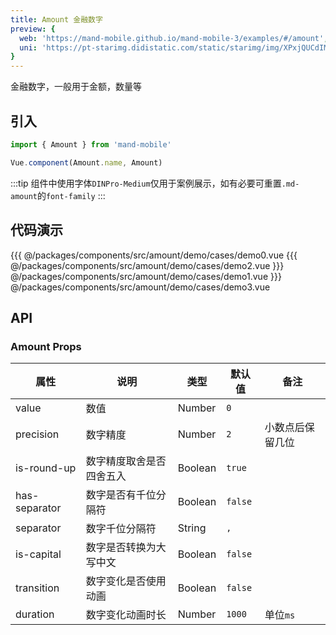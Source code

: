```yaml
---
title: Amount 金融数字
preview: {
  web: 'https://mand-mobile.github.io/mand-mobile-3/examples/#/amount',
  uni: 'https://pt-starimg.didistatic.com/static/starimg/img/XPxjQUCdIM1628599137562.png'
}
---
```


金融数字，一般用于金额，数量等

## 引入

```javascript
import { Amount } from 'mand-mobile'

Vue.component(Amount.name, Amount)
```

:::tip
组件中使用字体`DINPro-Medium`仅用于案例展示，如有必要可重置`.md-amount`的`font-family`
:::


## 代码演示
<!-- DEMO -->
<MDDemoWrapper>
<!-- left wrapper -->
{{{ @/packages/components/src/amount/demo/cases/demo0.vue
{{{ @/packages/components/src/amount/demo/cases/demo2.vue
<!-- right wrapper -->
}}} @/packages/components/src/amount/demo/cases/demo1.vue
}}} @/packages/components/src/amount/demo/cases/demo3.vue
</MDDemoWrapper>

## API

### Amount Props
|属性 | 说明 | 类型 | 默认值 | 备注 |
|----|-----|------|------|------|
|value|数值|Number|`0`| |
|precision|数字精度|Number|`2`|小数点后保留几位|
|is-round-up|数字精度取舍是否四舍五入|Boolean|`true`| |
|has-separator|数字是否有千位分隔符|Boolean|`false`| |
|separator|数字千位分隔符|String|`,`| |
|is-capital|数字是否转换为大写中文|Boolean|`false`| |
|transition|数字变化是否使用动画|Boolean|`false`| |
|duration|数字变化动画时长|Number|`1000`|单位`ms`|
